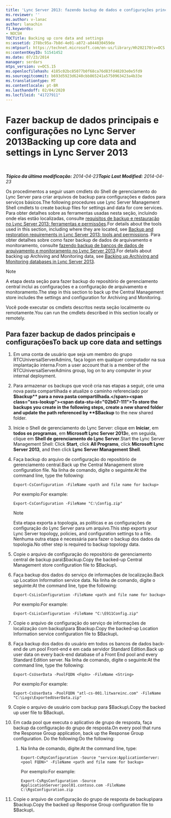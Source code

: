 ```yaml
---
title: 'Lync Server 2013: fazendo backup de dados e configurações principais'
ms.reviewer: ''
ms.author: v-lanac
author: lanachin
f1.keywords:
- NOCSH
TOCTitle: Backing up core data and settings
ms:assetid: 278bc95a-7b8d-4e01-a872-a844830459de
ms:mtpsurl: https://technet.microsoft.com/en-us/library/Hh202170(v=OCS.15)
ms:contentKeyID: 51541452
ms.date: 07/23/2014
manager: serdars
mtps_version: v=OCS.15
ms.openlocfilehash: 4185c02bc85077b0f68ca76d83fd48203e0e5fd9
ms.sourcegitcommit: b693d5923d6240cbb865241a5750963423a4b33e
ms.translationtype: MT
ms.contentlocale: pt-BR
ms.lasthandoff: 02/04/2020
ms.locfileid: "41727911"
---
```

<div data-xmlns="http://www.w3.org/1999/xhtml">

<div class="topic" data-xmlns="http://www.w3.org/1999/xhtml" data-msxsl="urn:schemas-microsoft-com:xslt" data-cs="http://msdn.microsoft.com/en-us/">

<div data-asp="http://msdn2.microsoft.com/asp">

# <a name="backing-up-core-data-and-settings-in-lync-server-2013"></a><span data-ttu-id="02b67-102">Fazer backup de dados principais e configurações no Lync Server 2013</span><span class="sxs-lookup"><span data-stu-id="02b67-102">Backing up core data and settings in Lync Server 2013</span></span>

</div>

<div id="mainSection">

<div id="mainBody">

<span> </span>

<span data-ttu-id="02b67-103">_**Tópico da última modificação:** 2014-04-23_</span><span class="sxs-lookup"><span data-stu-id="02b67-103">_**Topic Last Modified:** 2014-04-23_</span></span>

<span data-ttu-id="02b67-104">Os procedimentos a seguir usam cmdlets do Shell de gerenciamento do Lync Server para criar arquivos de backup para configurações e dados para serviços básicos.</span><span class="sxs-lookup"><span data-stu-id="02b67-104">The following procedures use Lync Server Management Shell cmdlets to create backup files for settings and data for core services.</span></span> <span data-ttu-id="02b67-105">Para obter detalhes sobre as ferramentas usadas nesta seção, incluindo onde elas estão localizadas, consulte [requisitos de backup e restauração no Lync Server 2013: ferramentas e permissões](lync-server-2013-backup-and-restoration-requirements-tools-and-permissions.md).</span><span class="sxs-lookup"><span data-stu-id="02b67-105">For details about the tools used in this section, including where they are located, see [Backup and restoration requirements in Lync Server 2013: tools and permissions](lync-server-2013-backup-and-restoration-requirements-tools-and-permissions.md).</span></span> <span data-ttu-id="02b67-106">Para obter detalhes sobre como fazer backup de dados de arquivamento e monitoramento, consulte [fazendo backup de bancos de dados de arquivamento e monitoramento no Lync Server 2013](lync-server-2013-backing-up-archiving-and-monitoring-databases.md).</span><span class="sxs-lookup"><span data-stu-id="02b67-106">For details about backing up Archiving and Monitoring data, see [Backing up Archiving and Monitoring databases in Lync Server 2013](lync-server-2013-backing-up-archiving-and-monitoring-databases.md).</span></span>

<div>


> [!NOTE]  
> <span data-ttu-id="02b67-107">A etapa desta seção para fazer backup do repositório de gerenciamento central inclui as configurações e a configuração de arquivamento e monitoramento.</span><span class="sxs-lookup"><span data-stu-id="02b67-107">The step in this section to back up the Central Management store includes the settings and configuration for Archiving and Monitoring.</span></span>



</div>

<span data-ttu-id="02b67-108">Você pode executar os cmdlets descritos nesta seção localmente ou remotamente.</span><span class="sxs-lookup"><span data-stu-id="02b67-108">You can run the cmdlets described in this section locally or remotely.</span></span>

<div>

## <a name="to-back-up-core-data-and-settings"></a><span data-ttu-id="02b67-109">Para fazer backup de dados principais e configurações</span><span class="sxs-lookup"><span data-stu-id="02b67-109">To back up core data and settings</span></span>

1.  <span data-ttu-id="02b67-110">Em uma conta de usuário que seja um membro do grupo RTCUniversalServerAdmins, faça logon em qualquer computador na sua implantação interna.</span><span class="sxs-lookup"><span data-stu-id="02b67-110">From a user account that is a member of the RTCUniversalServerAdmins group, log on to any computer in your internal deployment.</span></span>

2.  <span data-ttu-id="02b67-111">Para armazenar os backups que você cria nas etapas a seguir, crie uma nova pasta compartilhada e atualize o caminho referenciado por **$backup** para a nova pasta compartilhada.</span><span class="sxs-lookup"><span data-stu-id="02b67-111">To store the backups you create in the following steps, create a new shared folder and update the path referenced by **$Backup** to the new shared folder.</span></span>

3.  <span data-ttu-id="02b67-112">Inicie o Shell de gerenciamento do Lync Server: clique em **Iniciar**, em **todos os programas**, em **Microsoft Lync Server 2013**e, em seguida, clique em **Shell de gerenciamento do Lync Server**.</span><span class="sxs-lookup"><span data-stu-id="02b67-112">Start the Lync Server Management Shell: Click **Start**, click **All Programs**, click **Microsoft Lync Server 2013**, and then click **Lync Server Management Shell**.</span></span>

4.  <span data-ttu-id="02b67-113">Faça backup do arquivo de configuração do repositório de gerenciamento central.</span><span class="sxs-lookup"><span data-stu-id="02b67-113">Back up the Central Management store configuration file.</span></span> <span data-ttu-id="02b67-114">Na linha de comando, digite o seguinte:</span><span class="sxs-lookup"><span data-stu-id="02b67-114">At the command line, type the following:</span></span>
    
        Export-CsConfiguration -FileName <path and file name for backup>
    
    <span data-ttu-id="02b67-115">Por exemplo:</span><span class="sxs-lookup"><span data-stu-id="02b67-115">For example:</span></span>
    
        Export-CsConfiguration -FileName "C:\Config.zip"
    
    <div>
    

    > [!NOTE]  
    > <span data-ttu-id="02b67-116">Esta etapa exporta a topologia, as políticas e as configurações de configuração do Lync Server para um arquivo.</span><span class="sxs-lookup"><span data-stu-id="02b67-116">This step exports your Lync Server topology, policies, and configuration settings to a file.</span></span> <span data-ttu-id="02b67-117">Nenhuma outra etapa é necessária para fazer o backup dos dados da topologia.</span><span class="sxs-lookup"><span data-stu-id="02b67-117">No other step is required to backup topology data.</span></span>

    
    </div>

5.  <span data-ttu-id="02b67-118">Copie o arquivo de configuração do repositório de gerenciamento central de backup para\\$backup.</span><span class="sxs-lookup"><span data-stu-id="02b67-118">Copy the backed-up Central Management store configuration file to $Backup\\.</span></span>

6.  <span data-ttu-id="02b67-119">Faça backup dos dados do serviço de informações de localização.</span><span class="sxs-lookup"><span data-stu-id="02b67-119">Back up Location Information service data.</span></span> <span data-ttu-id="02b67-120">Na linha de comando, digite o seguinte:</span><span class="sxs-lookup"><span data-stu-id="02b67-120">At the command line, type the following:</span></span>
    
        Export-CsLisConfiguration -FileName <path and file name for backup>
    
    <span data-ttu-id="02b67-121">Por exemplo:</span><span class="sxs-lookup"><span data-stu-id="02b67-121">For example:</span></span>
    
        Export-CsLisConfiguration -FileName "C:\E911Config.zip"

7.  <span data-ttu-id="02b67-122">Copie o arquivo de configuração do serviço de informações de localização com backup\\para $backup.</span><span class="sxs-lookup"><span data-stu-id="02b67-122">Copy the backed-up Location Information service configuration file to $Backup\\.</span></span>

8.  <span data-ttu-id="02b67-123">Faça backup dos dados do usuário em todos os bancos de dados back-end de um pool Front-end e em cada servidor Standard Edition.</span><span class="sxs-lookup"><span data-stu-id="02b67-123">Back up user data on every back-end database of a Front End pool and every Standard Edition server.</span></span> <span data-ttu-id="02b67-124">Na linha de comando, digite o seguinte:</span><span class="sxs-lookup"><span data-stu-id="02b67-124">At the command line, type the following:</span></span>
    
        Export-CsUserData -PoolFQDN <Fqdn> -FileName <String>
    
    <span data-ttu-id="02b67-125">Por exemplo:</span><span class="sxs-lookup"><span data-stu-id="02b67-125">For example:</span></span>
    
        Export-CsUserData -PoolFQDN "atl-cs-001.litwareinc.com" -FileName "C:\Logs\ExportedUserData.zip"

9.  <span data-ttu-id="02b67-126">Copie o arquivo de usuário com backup para $Backup\\.</span><span class="sxs-lookup"><span data-stu-id="02b67-126">Copy the backed up user file to $Backup\\.</span></span>

10. <span data-ttu-id="02b67-127">Em cada pool que executa o aplicativo de grupo de resposta, faça backup da configuração do grupo de resposta.</span><span class="sxs-lookup"><span data-stu-id="02b67-127">On every pool that runs the Response Group application, back up the Response Group configuration.</span></span> <span data-ttu-id="02b67-128">Do the following:</span><span class="sxs-lookup"><span data-stu-id="02b67-128">Do the following:</span></span>
    
    1.  <span data-ttu-id="02b67-129">Na linha de comando, digite:</span><span class="sxs-lookup"><span data-stu-id="02b67-129">At the command line, type:</span></span>
        
            Export-CsRgsConfiguration -Source "service:ApplicationServer:<pool FQDN>" -FileName <path and file name for backup>
        
        <span data-ttu-id="02b67-130">Por exemplo:</span><span class="sxs-lookup"><span data-stu-id="02b67-130">For example:</span></span>
        
            Export-CsRgsConfiguration -Source ApplicationServer:pool01.contoso.com -FileName C:\RgsConfiguration.zip

11. <span data-ttu-id="02b67-131">Copie o arquivo de configuração do grupo de resposta de backup\\para $backup.</span><span class="sxs-lookup"><span data-stu-id="02b67-131">Copy the backed up Response Group configuration file to $Backup\\.</span></span>

</div>

</div>

<span> </span>

</div>

</div>

</div>

